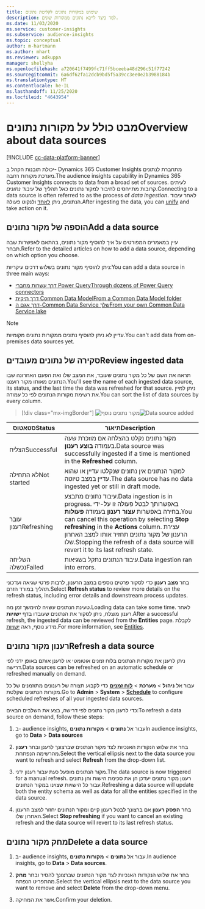 ```yaml
---
title: שימוש במקורות נתונים לקליטת נתונים
description: למד כיצד לייבא נתונים ממקורות שונים.
ms.date: 11/03/2020
ms.service: customer-insights
ms.subservice: audience-insights
ms.topic: conceptual
author: m-hartmann
ms.author: mhart
ms.reviewer: adkuppa
manager: shellyha
ms.openlocfilehash: a720641f7499fc71ff5bceeba48d296c51f77242
ms.sourcegitcommit: 6a6df62fa12dcb9bd5f5a39cc3ee0e2b3988184b
ms.translationtype: HT
ms.contentlocale: he-IL
ms.lasthandoff: 11/25/2020
ms.locfileid: "4643954"
---
```

# <a name="overview-about-data-sources"></a><span data-ttu-id="6ee10-103">מבט כולל על מקורות נתונים</span><span class="sxs-lookup"><span data-stu-id="6ee10-103">Overview about data sources</span></span>

[!INCLUDE [cc-data-platform-banner](../includes/cc-data-platform-banner.md)]

<span data-ttu-id="6ee10-104">יכולת תובנות הקהל ב- Dynamics 365 Customer Insights מתחברת לנתונים מערכת מקורות רחבה.</span><span class="sxs-lookup"><span data-stu-id="6ee10-104">The audience insights capability in Dynamics 365 Customer Insights connects to data from a broad set of sources.</span></span> <span data-ttu-id="6ee10-105">לעיתים קרובות מתייחסים לחיבור למקור נתונים כאל תהליך של *עיבוד נתונים*.</span><span class="sxs-lookup"><span data-stu-id="6ee10-105">Connecting to a data source is often referred to as the process of *data ingestion*.</span></span> <span data-ttu-id="6ee10-106">לאחר עיבוד הנתונים, ניתן [לאחד](data-unification.md) ולנקוט פעולה.</span><span class="sxs-lookup"><span data-stu-id="6ee10-106">After ingesting the data, you can [unify](data-unification.md) and take action on it.</span></span>

## <a name="add-a-data-source"></a><span data-ttu-id="6ee10-107">הוספה של מקור נתונים</span><span class="sxs-lookup"><span data-stu-id="6ee10-107">Add a data source</span></span>

<span data-ttu-id="6ee10-108">עיין במאמרים המפורטים על איך להוסיף מקור נתונים, בהתאם לאפשרות שבה תבחר.</span><span class="sxs-lookup"><span data-stu-id="6ee10-108">Refer to the detailed articles on how to add a data source, depending on which option you choose.</span></span>

<span data-ttu-id="6ee10-109">ניתן להוסיף מקור נתונים בשלוש דרכים עיקריות:</span><span class="sxs-lookup"><span data-stu-id="6ee10-109">You can add a data source in three main ways:</span></span>

- [<span data-ttu-id="6ee10-110">דרך עשרות מחברי Power Query</span><span class="sxs-lookup"><span data-stu-id="6ee10-110">Through dozens of Power Query connectors</span></span>](connect-power-query.md)
- [<span data-ttu-id="6ee10-111">דרך תיקית Common Data Model</span><span class="sxs-lookup"><span data-stu-id="6ee10-111">From a Common Data Model folder</span></span>](connect-common-data-model.md)
- [<span data-ttu-id="6ee10-112">דרך אגם ה-Common Data Service שלך</span><span class="sxs-lookup"><span data-stu-id="6ee10-112">From your own Common Data Service lake</span></span>](connect-common-data-service-lake.md)

> [!NOTE]
> <span data-ttu-id="6ee10-113">עדיין לא ניתן להוסיף נתונים ממקורות נתונים מקומיות.</span><span class="sxs-lookup"><span data-stu-id="6ee10-113">You can't add data from on-premises data sources yet.</span></span>

## <a name="review-ingested-data"></a><span data-ttu-id="6ee10-114">סקירה של נתונים מעובדים</span><span class="sxs-lookup"><span data-stu-id="6ee10-114">Review ingested data</span></span>

<span data-ttu-id="6ee10-115">תראה את השם של כל מקור נתונים שעובד, את המצב שלו ואת הפעם האחרונה שבו הנתונים מאותו מקור רועננו.</span><span class="sxs-lookup"><span data-stu-id="6ee10-115">You'll see the name of each ingested data source, its status, and the last time the data was refreshed for that source.</span></span> <span data-ttu-id="6ee10-116">ניתן למיין את רשימת מקורות הנתונים לפי כל עמודה.</span><span class="sxs-lookup"><span data-stu-id="6ee10-116">You can sort the list of data sources by every column.</span></span>

> [!div class="mx-imgBorder"]
> <span data-ttu-id="6ee10-117">![מקור נתונים נוסף](media/configure-data-datasource-added.png "מקור נתונים נוסף")</span><span class="sxs-lookup"><span data-stu-id="6ee10-117">![Data source added](media/configure-data-datasource-added.png "Data source added")</span></span>

|<span data-ttu-id="6ee10-118">סטאטוס</span><span class="sxs-lookup"><span data-stu-id="6ee10-118">Status</span></span>  |<span data-ttu-id="6ee10-119">תיאור</span><span class="sxs-lookup"><span data-stu-id="6ee10-119">Description</span></span>  |
|---------|---------|
|<span data-ttu-id="6ee10-120">הצליח</span><span class="sxs-lookup"><span data-stu-id="6ee10-120">Successful</span></span>   |<span data-ttu-id="6ee10-121">מקור נתונים נקלט בהצלחה אם מוזכרת שעה בעמודה **בוצע רענון**.</span><span class="sxs-lookup"><span data-stu-id="6ee10-121">Data source was successfully ingested if a time is mentioned in the **Refreshed** column.</span></span>
|<span data-ttu-id="6ee10-122">לא התחילה</span><span class="sxs-lookup"><span data-stu-id="6ee10-122">Not started</span></span>   |<span data-ttu-id="6ee10-123">למקור הנתונים אין נתונים שנקלטו עדיין או שהוא עדיין במצב טיוטה.</span><span class="sxs-lookup"><span data-stu-id="6ee10-123">The data source has no data ingested yet or still in draft mode.</span></span>         |
|<span data-ttu-id="6ee10-124">עובר רענון</span><span class="sxs-lookup"><span data-stu-id="6ee10-124">Refreshing</span></span>    |<span data-ttu-id="6ee10-125">עיבוד נתונים מתבצע.</span><span class="sxs-lookup"><span data-stu-id="6ee10-125">Data ingestion is in progress.</span></span> <span data-ttu-id="6ee10-126">באפשרותך לבטל פעולה זו על-ידי בחירה באפשרות **עצור רענון** בעמודה **פעולות**.</span><span class="sxs-lookup"><span data-stu-id="6ee10-126">You can cancel this operation by selecting **Stop refreshing** in the **Actions** column.</span></span> <span data-ttu-id="6ee10-127">עצירת הרענון של מקור נתונים תחזיר אותו למצב האחרון שלו.</span><span class="sxs-lookup"><span data-stu-id="6ee10-127">Stopping the refresh of a data source will revert it to its last refresh state.</span></span>       |
|<span data-ttu-id="6ee10-128">השליחה נכשלה</span><span class="sxs-lookup"><span data-stu-id="6ee10-128">Failed</span></span>     |<span data-ttu-id="6ee10-129">עיבוד הנתונים נתקל בשגיאות.</span><span class="sxs-lookup"><span data-stu-id="6ee10-129">Data ingestion ran into errors.</span></span>         |

<span data-ttu-id="6ee10-130">בחר **מצב רענון** כדי לסקור פרטים נוספים במצב הרענון, לרבות פרטי שגיאה ועדכוני תהליך במורד הזרם.</span><span class="sxs-lookup"><span data-stu-id="6ee10-130">Select **Refresh status** to review more details on the refresh status, including error details and downstream process updates.</span></span>

<span data-ttu-id="6ee10-131">טעינת הנתונים עשויה להימשך זמן מה.</span><span class="sxs-lookup"><span data-stu-id="6ee10-131">Loading data can take some time.</span></span> <span data-ttu-id="6ee10-132">לאחר רענון מוצלח, ניתן לסקור את הנתונים שעובדו בדף **ישויות**.</span><span class="sxs-lookup"><span data-stu-id="6ee10-132">After a successful refresh, the ingested data can be reviewed from the **Entities** page.</span></span> <span data-ttu-id="6ee10-133">לקבלת מידע נוסף, ראה [ישויות](entities.md).</span><span class="sxs-lookup"><span data-stu-id="6ee10-133">For more information, see [Entities](entities.md).</span></span>

## <a name="refresh-a-data-source"></a><span data-ttu-id="6ee10-134">רענון מקור נתונים</span><span class="sxs-lookup"><span data-stu-id="6ee10-134">Refresh a data source</span></span>

<span data-ttu-id="6ee10-135">ניתן לרענן את מקורות הנתונים בלוח זמנים אוטומטי או לרענן אותם באופן ידני לפי דרישה.</span><span class="sxs-lookup"><span data-stu-id="6ee10-135">Data sources can be refreshed on an automatic schedule or refreshed manually on demand.</span></span> 

<span data-ttu-id="6ee10-136">עבור אל **ניהול** > **מערכת** > [**לוח זמנים**](system.md#schedule-tab) כדי לקבוע תצורה של רענונים מתוזמנים של כל מקורות הנתונים שקלטת.</span><span class="sxs-lookup"><span data-stu-id="6ee10-136">Go to **Admin** > **System** > [**Schedule**](system.md#schedule-tab) to configure scheduled refreshes of all your ingested data sources.</span></span>

<span data-ttu-id="6ee10-137">כדי לרענן מקור נתונים לפי דרישה, בצע את השלבים הבאים:</span><span class="sxs-lookup"><span data-stu-id="6ee10-137">To refresh a data source on demand, follow these steps:</span></span>

1. <span data-ttu-id="6ee10-138">ב- audience insights, עבור אל **נתונים** > **מקורות נתונים**</span><span class="sxs-lookup"><span data-stu-id="6ee10-138">In audience insights, go to **Data** > **Data sources**</span></span>

2. <span data-ttu-id="6ee10-139">בחר את שלוש הנקודות האנכיות לצד מקור הנתונים שברצונך לרענן ובחר **רענון** מהרשימה הנפתחת.</span><span class="sxs-lookup"><span data-stu-id="6ee10-139">Select the vertical ellipsis next to the data source you want to refresh and select **Refresh** from the drop-down list.</span></span>

3. <span data-ttu-id="6ee10-140">מקור הנתונים מופעל כעת עבור רענון ידני.</span><span class="sxs-lookup"><span data-stu-id="6ee10-140">The data source is now triggered for a manual refresh.</span></span> <span data-ttu-id="6ee10-141">רענון מקור נתונים יעדכן הן את סכימת הישות והן נתונים עבור כל הישויות שצוינו במקור הנתונים.</span><span class="sxs-lookup"><span data-stu-id="6ee10-141">Refreshing a data source will update both the entity schema as well as data for all the entities specified in the data source.</span></span>

4. <span data-ttu-id="6ee10-142">בחר **הפסק רענון** אם ברצונך לבטל רענון קיים ומקור הנתונים יחזור למצב הרענון האחרון שלו.</span><span class="sxs-lookup"><span data-stu-id="6ee10-142">Select **Stop refreshing** if you want to cancel an existing refresh and the data source will revert to its last refresh status.</span></span>

## <a name="delete-a-data-source"></a><span data-ttu-id="6ee10-143">מחק מקור נתונים</span><span class="sxs-lookup"><span data-stu-id="6ee10-143">Delete a data source</span></span>

1. <span data-ttu-id="6ee10-144">ב- audience insights, עבור אל **נתונים** > **מקורות נתונים**.</span><span class="sxs-lookup"><span data-stu-id="6ee10-144">In audience insights, go to **Data** > **Data sources**.</span></span>

2. <span data-ttu-id="6ee10-145">בחר את שלוש הנקודות האנכיות לצד מקור הנתונים שברצונך להסיר ובחר **מחק** מהתפריט הנפתח.</span><span class="sxs-lookup"><span data-stu-id="6ee10-145">Select the vertical ellipsis next to the data source you want to remove and select **Delete** from the drop-down menu.</span></span>

3. <span data-ttu-id="6ee10-146">אשר את המחיקה.</span><span class="sxs-lookup"><span data-stu-id="6ee10-146">Confirm your deletion.</span></span>
